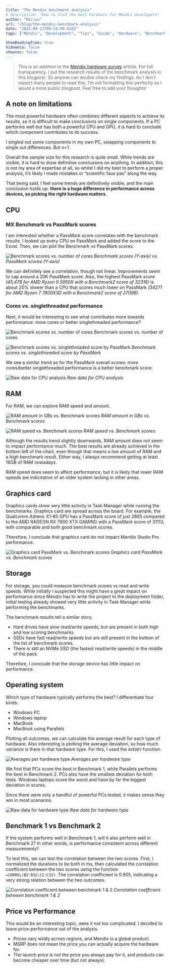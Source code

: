 ```yaml
---
title: "The Mendix benchmark analysis"
# description: "How to find the best hardware for Mendix developers"
author: "Marius"
url: "/blog/the-mendix-benchmark-analysis"
date: "2025-09-11T09:54:00.816Z"
tags: ["Mendix", "Development", "Tips", "Guide", "Hardware", "Benchmark"]

ShowReadingTime: true
hidemeta: false
showtoc: false
---
```


> This is an addition to the [Mendix hardware survey](https://medium.com/mendix/the-ultimate-mendix-hardware-purchasing-guide-987da31b65e5) article. For full transparency, I put the research results of the benchmark analysis in this blogpost. So anyone can double check my findings. As I don’t expect many people to read this, I’m not formatting this perfectly as I would a more public blogpost. Feel free to add your thoughts!

A note on limitations
---------------------

The most powerful hardware often combines different aspects to achieve its results, so it is difficult to make conclusions on single components. If a PC performs well but has both a powerful CPU and GPU, it is hard to conclude which component contributes to its success.

I singled out some components in my own PC, swapping components to single out differences. But n=1.

Overall the sample size for this research is quite small. While trends are visible, it is hard to draw definitive conclusions on anything. In addition, this is not my area of expertise at all, so whilst I did my best to perform a proper analysis, it’s likely I made mistakes or “scientific faux pas” along the way.

That being said, I feel some trends are definitively visible, and the main conclusion holds up: **there is a huge difference in performance across devices, so picking the right hardware matters**.

CPU
---

### MX Benchmark vs PassMark scores

I am interested whether a PassMark score correlates with the benchmark results. I looked up every CPU on PassMark and added the score to the Excel. Then, we can plot the Benchmark vs PassMark scores:

![Benchmark scores vs. number of cores](/cpu.webp)
_Benchmark scores (Y-axis) vs. PassMark scores (Y-axis)_

We can definitely see a correlation, though not linear. Improvements seem to cap around a 20K PassMark score. Also, the highest PassMark score _(45,478 for AMD Ryzen 9 5950X with a Benchmark2 score of 32316)_ is about 20% slower than a CPU that scores much lower on PassMark _(34271 for AMD Ryzen 7 7800X3D with a Benchmark2 score of 27098)_.

### Cores vs. singlethreaded performance

Next, it would be interesting to see what contributes more towards performance: more cores or better singlethreaded performance?

![Benchmark scores vs. number of cores](/st1.webp)
Benchmark scores vs. number of cores

![Benchmark scores vs. singlethreaded score by PassMark](/st2.webp)
_Benchmark scores vs. singlethreaded score by PassMark_


We see a similar trend as for the PassMark overall scores: more cores/better singlethreaded performance is a better benchmark score.

![Raw data for CPU analysis](/cpuanalysis.webp)
_Raw data for CPU analysis_

RAM
---

For RAM, we can explore RAM speed and amount.

![RAM amount in GBs vs. Benchmark scores](/ram1.webp)
_RAM amount in GBs vs. Benchmark scores_

![RAM speed vs. Benchmark scores](/ram2.webp)
_RAM speed vs. Benchmark scores_

Although the results trend slightly downwards, RAM amount does not seem to impact performance much. The best results are already achieved in the bottom left of the chart, even though that means a low amount of RAM and a high benchmark result. Either way, I always recommend getting at least 16GB of RAM nowadays.

RAM speed does seem to affect performance, but it is likely that lower RAM speeds are indicitative of an older system lacking in other areas.

Graphics card
-------------

Graphics cards show very little activity in Task Manager while running the benchmarks. Graphics card are spread across the board. For example, the Qualcomm Adreno X1–85 GPU has a PassMark score of just 2865 compared to the AMD RADEON RX 7900 XTX GAMING with a PassMark score of 31113, with comparable and both good benchmark scores.

Therefore, I conclude that graphics card do not impact Mendix Studio Pro performance.

![Graphics card PassMark vs. Benchmark scores](/graphics1.webp)
_Graphics card PassMark vs. Benchmark scores_

Storage
-------

For storage, you could measure benchmark scores vs read and write speeds. While initially I suspected this might have a great impact on performance since Mendix has to write the project to the deployment folder, initial testing already showed very little activity in Task Manager while performing the benchmarks.

The benchmark results tell a similar story.

*   Hard drives have slow read/write speeds, but are present in both high and low scoring benchmarks.
*   SSDs have fast read/write speeds but are still present in the bottom of the list of benchmark scores.
*   There is still an NVMe SSD (the fastest read/write speeds) in the middle of the pack.

Therefore, I conclude that the storage device has little impact on performance.

Operating system
----------------

Which type of hardware typically performs the best? I differentiate four kinds:

*   Windows PC
*   Windows laptop
*   MacBook
*   MacBook using Parallels

Plotting all outcomes, we can calculate the average result for each type of hardware. Also interesting is plotting the average deviation, so how much variance is there in that hardware type. For this, I used the `AVEDEV` function.

![Averages per hardware type](/hardwaretype.webp)
_Averages per hardware type_

We find that PCs score the best in Benchmark 1, while Parallels performs the best in Benchmark 2. PCs also have the smallest deviation for both tests. Windows laptops score the worst and have by far the biggest deviation in scores.

Since there were only a handful of powerful PCs tested, it makes sense they win in most scenarios.

![Raw data for hardware type](/hardwaretyperaw.webp)
_Raw data for hardware type_

Benchmark 1 vs Benchmark 2
--------------------------

If the system performs well in Benchmark 1, will it also perform well in Benchmark 2? In other words, is performance consistent across different measurements?

To test this, we can test the correlation between the two scores. First, I normalized the durations to be both in ms, then calculated the correlation coefficient between the two scores using the function `=CORREL(B2:B32;C2:C32)`. The correlation coefficient is 0.905, indicating a very strong relation between the two outcomes.

![Correlation coefficient between benchmark 1 & 2](/benchmarkcomparison.webp)
_Correlation coefficient between benchmark 1 & 2_

Price vs Performance
--------------------

This would be an interesting topic, were it not too complicated. I decided to leave price-performance out of the analysis.

*   Prices vary wildly across regions, and Mendix is a global product.
*   MSRP does not mean the price you can actually acquire the hardware for.
*   The launch price is not the price you always pay for it, and products can become cheaper over time (but not always).